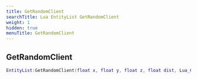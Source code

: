 ```yaml
---
title: GetRandomClient
searchTitle: Lua EntityList GetRandomClient
weight: 1
hidden: true
menuTitle: GetRandomClient
---
```

## GetRandomClient
```lua
EntityList:GetRandomClient(float x, float y, float z, float dist, Lua_Client exclude); -- unknown - Lua_Client
```